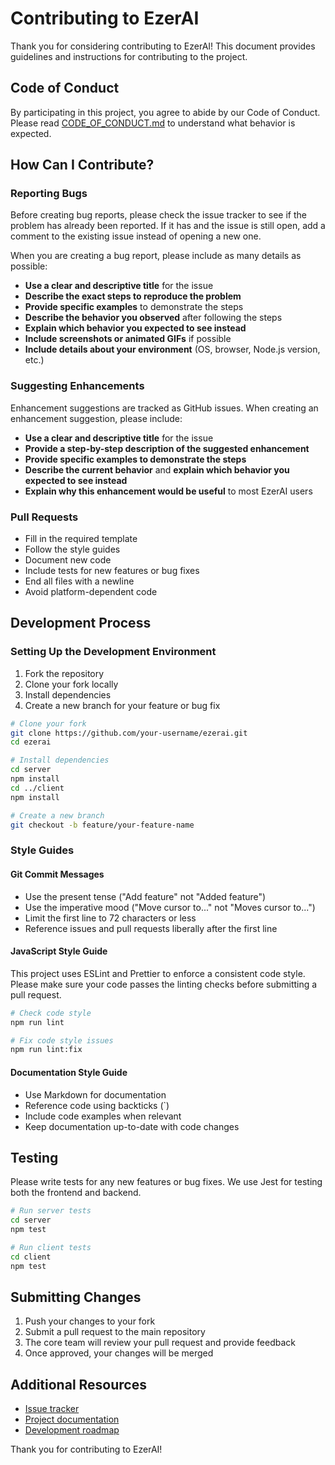 # Contributing to EzerAI

Thank you for considering contributing to EzerAI! This document provides guidelines and instructions for contributing to the project.

## Code of Conduct

By participating in this project, you agree to abide by our Code of Conduct. Please read [CODE_OF_CONDUCT.md](CODE_OF_CONDUCT.md) to understand what behavior is expected.

## How Can I Contribute?

### Reporting Bugs

Before creating bug reports, please check the issue tracker to see if the problem has already been reported. If it has and the issue is still open, add a comment to the existing issue instead of opening a new one.

When you are creating a bug report, please include as many details as possible:

- **Use a clear and descriptive title** for the issue
- **Describe the exact steps to reproduce the problem**
- **Provide specific examples** to demonstrate the steps
- **Describe the behavior you observed** after following the steps
- **Explain which behavior you expected to see instead**
- **Include screenshots or animated GIFs** if possible
- **Include details about your environment** (OS, browser, Node.js version, etc.)

### Suggesting Enhancements

Enhancement suggestions are tracked as GitHub issues. When creating an enhancement suggestion, please include:

- **Use a clear and descriptive title** for the issue
- **Provide a step-by-step description of the suggested enhancement**
- **Provide specific examples to demonstrate the steps**
- **Describe the current behavior** and **explain which behavior you expected to see instead**
- **Explain why this enhancement would be useful** to most EzerAI users

### Pull Requests

- Fill in the required template
- Follow the style guides
- Document new code
- Include tests for new features or bug fixes
- End all files with a newline
- Avoid platform-dependent code

## Development Process

### Setting Up the Development Environment

1. Fork the repository
2. Clone your fork locally
3. Install dependencies
4. Create a new branch for your feature or bug fix

```bash
# Clone your fork
git clone https://github.com/your-username/ezerai.git
cd ezerai

# Install dependencies
cd server
npm install
cd ../client
npm install

# Create a new branch
git checkout -b feature/your-feature-name
```

### Style Guides

#### Git Commit Messages

- Use the present tense ("Add feature" not "Added feature")
- Use the imperative mood ("Move cursor to..." not "Moves cursor to...")
- Limit the first line to 72 characters or less
- Reference issues and pull requests liberally after the first line

#### JavaScript Style Guide

This project uses ESLint and Prettier to enforce a consistent code style. Please make sure your code passes the linting checks before submitting a pull request.

```bash
# Check code style
npm run lint

# Fix code style issues
npm run lint:fix
```

#### Documentation Style Guide

- Use Markdown for documentation
- Reference code using backticks (`)
- Include code examples when relevant
- Keep documentation up-to-date with code changes

## Testing

Please write tests for any new features or bug fixes. We use Jest for testing both the frontend and backend.

```bash
# Run server tests
cd server
npm test

# Run client tests
cd client
npm test
```

## Submitting Changes

1. Push your changes to your fork
2. Submit a pull request to the main repository
3. The core team will review your pull request and provide feedback
4. Once approved, your changes will be merged

## Additional Resources

- [Issue tracker](https://github.com/organization/ezerai/issues)
- [Project documentation](docs/)
- [Development roadmap](docs/roadmap.md)

Thank you for contributing to EzerAI!
